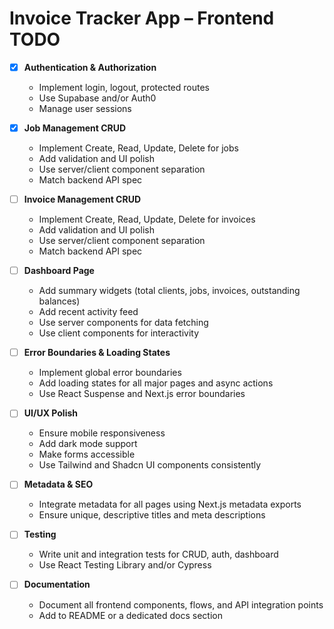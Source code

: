 # Invoice Tracker App – Frontend TODO

- [x] **Authentication & Authorization**

  - Implement login, logout, protected routes
  - Use Supabase and/or Auth0
  - Manage user sessions

- [x] **Job Management CRUD**

  - Implement Create, Read, Update, Delete for jobs
  - Add validation and UI polish
  - Use server/client component separation
  - Match backend API spec

- [ ] **Invoice Management CRUD**

  - Implement Create, Read, Update, Delete for invoices
  - Add validation and UI polish
  - Use server/client component separation
  - Match backend API spec

- [ ] **Dashboard Page**

  - Add summary widgets (total clients, jobs, invoices, outstanding balances)
  - Add recent activity feed
  - Use server components for data fetching
  - Use client components for interactivity

- [ ] **Error Boundaries & Loading States**

  - Implement global error boundaries
  - Add loading states for all major pages and async actions
  - Use React Suspense and Next.js error boundaries

- [ ] **UI/UX Polish**

  - Ensure mobile responsiveness
  - Add dark mode support
  - Make forms accessible
  - Use Tailwind and Shadcn UI components consistently

- [ ] **Metadata & SEO**

  - Integrate metadata for all pages using Next.js metadata exports
  - Ensure unique, descriptive titles and meta descriptions

- [ ] **Testing**

  - Write unit and integration tests for CRUD, auth, dashboard
  - Use React Testing Library and/or Cypress

- [ ] **Documentation**
  - Document all frontend components, flows, and API integration points
  - Add to README or a dedicated docs section
